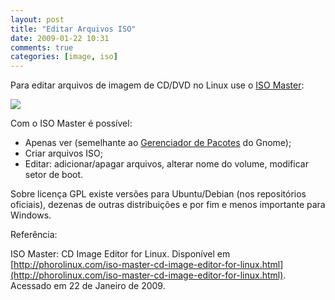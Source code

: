 ```yaml
---
layout: post
title: "Editar Arquivos ISO"
date: 2009-01-22 10:31
comments: true
categories: [image, iso]
---
```


Para editar arquivos de imagem de CD/DVD no Linux use o [ISO Master](http://www.littlesvr.ca/isomaster/):

<img src="http://lh4.ggpht.com/_5r9AMhQKuQY/SXidxuVJatI/AAAAAAAAIb0/ZAQ-YK_jHSg/s400/Captura_de_tela-ISO%20Master.png" />

Com o ISO Master é possível:

* Apenas ver (semelhante ao [Gerenciador de Pacotes](http://packages.ubuntu.com/file-roller) do Gnome);
* Criar arquivos ISO;
* Editar: adicionar/apagar arquivos, alterar nome do volume, modificar setor de boot.

Sobre licença GPL existe versões para Ubuntu/Debian (nos repositórios oficiais), dezenas de outras distribuições e por fim e menos importante para Windows.

Referência:

ISO Master: CD Image Editor for Linux. Disponível em [http://phorolinux.com/iso-master-cd-image-editor-for-linux.html](http://phorolinux.com/iso-master-cd-image-editor-for-linux.html). Acessado em 22 de Janeiro de 2009.

